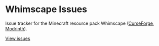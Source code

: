 # Whimscape Issues
Issue tracker for the Minecraft resource pack Whimscape ([CurseForge](https://www.curseforge.com/minecraft/texture-packs/whimscape), [Modrinth](https://modrinth.com/resourcepack/whimscape)).

[View issues](https://github.com/kavast/Whimscape-Issues/issues)
